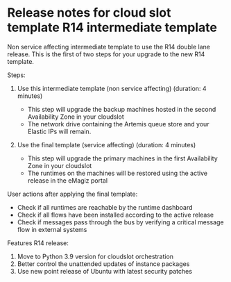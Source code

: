 # Release notes for cloud slot template R14 intermediate template

Non service affecting intermediate template to use the R14 double lane release. This is the first of two steps for your upgrade to the new R14 template.

Steps:

1) Use this intermediate template (non service affecting) (duration: 4 minutes)

    - This step will upgrade the backup machines hosted in the second Availability Zone in your cloudslot
    - The network drive containing the Artemis queue store and your Elastic IPs will remain.

2) Use the final template (service affecting) (duration: 4 minutes)

    - This step will upgrade the primary machines in the first Availability Zone in your cloudslot
    - The runtimes on the machines will be restored using the active release in the eMagiz portal

User actions after applying the final template:

- Check if all runtimes are reachable by the runtime dashboard
- Check if all flows have been installed according to the active release
- Check if messages pass through the bus by verifying a critical message flow in external systems

Features R14 release:

1) Move to Python 3.9 version for cloudslot orchestration
2) Better control the unattended updates of instance packages
3) Use new point release of Ubuntu with latest security patches
